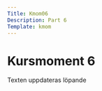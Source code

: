 ```yaml
---
Title: Kmom06
Description: Part 6
Template: kmom
---
```


Kursmoment 6
==================

Texten uppdateras löpande